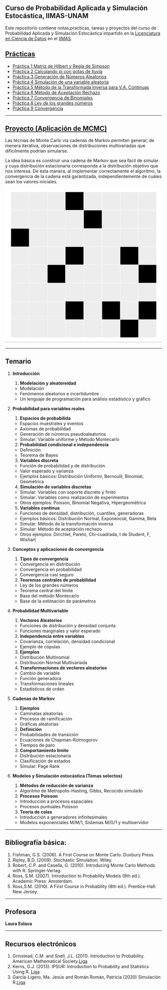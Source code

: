 ## Curso de Probabilidad Aplicada y Simulación Estocástica, IIMAS-UNAM
Este repositorio contiene notas,practicas, tareas y proyectos del curso de Probabilidad Aplicada y Simulación Estocástica impartido en la [Licenciatura en Ciencia de Datos](https://cienciadatos.iimas.unam.mx/) en el [IIMAS](https://www.iimas.unam.mx/).

## [Prácticas](practicas/)
- [Práctica 1 Matriz de Hilbert y Regla de Simpson](https://github.com/gandres-dev/Probabilidad-aplicada-y-simulacion-estocastica/blob/main/practicas/01-practica1/Practica1_PASE.pdf)
- [Práctica 2 Calculando pi con gotas de lluvia](https://github.com/gandres-dev/Probabilidad-aplicada-y-simulacion-estocastica/tree/main/practicas/02-practica2)
- [Práctica 3 Generación de Números Aleatorios](https://github.com/gandres-dev/Probabilidad-aplicada-y-simulacion-estocastica/tree/main/practicas/03-practica3)
- [Práctica 4 Simulación de una variable aleatoria](https://github.com/gandres-dev/Probabilidad-aplicada-y-simulacion-estocastica/tree/main/practicas/04-practica4)
- [Práctica 5 Método de la Transformada Inversa para V.A. Continuas](https://github.com/gandres-dev/Probabilidad-aplicada-y-simulacion-estocastica/tree/main/practicas/05-practica5)
- [Práctica 6 Método de Aceptación Rechazo](https://github.com/gandres-dev/Probabilidad-aplicada-y-simulacion-estocastica/tree/main/practicas/06-practica6)
- [Práctica 7 Convergencia de Binomiales](https://github.com/gandres-dev/Probabilidad-aplicada-y-simulacion-estocastica/tree/main/practicas/07-practica7)
- [Práctica 8 Ley de los grandes números](https://github.com/gandres-dev/Probabilidad-aplicada-y-simulacion-estocastica/tree/main/practicas/08-practica8)
- [Práctica 9 Convergencia](https://github.com/gandres-dev/Probabilidad-aplicada-y-simulacion-estocastica/tree/main/practicas/09-practica9)
<!-- - []() -->

---
## [Proyecto (Aplicación de MCMC)](https://nbviewer.org/github/gandres-dev/Probabilidad-aplicada-y-simulacion-estocastica/blob/main/Proyecto/Codigo/Aplicacion-MCMC.ipynb)
Las técnias de Monte Carlo vía cadenas de Markov permiten generar, de menera iterativa, observaciones de distribuciones multivariadas que difícilmente podrían simularse. 

La idea básica es construir una cadena de Markov que sea fácil de simular y cuya distribución estacionaria corresponda a la distribución objetivo que nos interesa. De esta manera, al implementar correctamente el algoritmo, la convergencia de la cadena está garantizada, independientemente de cuáles sean los valores iniciales.

![demo](Proyecto/img/demo.gif)

---
## Temario
1. **Introducción**
    1. **Modelación y aleatoreidad**
      - Modelación
      - Fenómenos aleatorios e incertidumbre
      - Un lenguaje de programación para análisis estadístico y gráfico
  
2. **Probabilidad para variables reales**
    1. **Espacios de probabilida**
      - Espacios muestrales y eventos
      - Axiomas de probabilidad
      - Generación de números pseudoaleatorios
      - Simular: Variable uniforme y Método Montecarlo
    2. **Probabilidad condicional e independencia**
      - Definición
      - Teorema de Bayes      
    3. **Variables discreta**
      - Función de probabilidad y de distribución
      - Valor esperado y varianza
      - Ejemplos básicos: Distribución Uniformr, Bernoulli, Binomial, Geométrica
    4. **Simulación de variables discretas**
      - Simular: Variables con soporte discreto y finito
      - Simular: Variables como realización de experimentos
      - Otros ejemplos: Poisson, Binomial Negativa, Hipergeométrica    
    5. **Variables continua**
      - Funciones de densidad, distribución, cuantiles, generadoras
      - Ejemplos básicos: Distribución Normal, Exponencial, Gamma, Beta
      - Simular: Método de la transformación inversa
      - Simular: Método de aceptación rechazo
      - Otros ejemplos: Dirichlet, Pareto, Chi-cuadrada, t de Student, F, Wishart

3. **Conceptos y aplicaciones de convergencia**
    1. **Tipos de convergencia**
    - Convergencia en distribución
    - Convergencia en probabilidad
    - Convergencia casi seguro
    2. **Teoremas centrales de probabilidad**
    - Ley de los grandes números
    - Teorema central del límite
    - Base del método Montecarlo
    - Base de la estimación de parámetros
  
4. **Probabilidad Multivariable**
    1. **Vectores Aleatorios**
    - Funciones de distribución y densidad conjunta
    - Funciones marginales y valor esperado
    2. **Independencia entre variables**
    - Covarianza, correlación, densidad condicional
    - Ejemplo de cópulas
    3. **Ejemplos**
    - Distribución Multinomial
    - Distribución Normal Multivariada    
    4. **Transformaciones de vectores aleatorios**
    - Cambio de variable
    - Función generadora
    - Transformaciones lineales
    - Estadísticos de orden    

5. **Cadenas de Markov**
    1. **Ejemplos**
    - Caminatas aleatorias
    - Procesos de ramificación
    - Gráficas aleatorias
    2. **Definición**
    - Probabilidades de transición
    - Ecuaciones de Chapman-Kolmogorov
    - Tiempos de paro
    3. **Comportamiento límite**
    - Distribución estacionaria
    - Clasificación de estados
    - Simular: Page Rank

6. **Modelos y Simulación estocástica (Temas selectos)**
    1. **Métodos de reducción de varianza**
    - Algoritmo de Metropolis-Hasting, Gibbs, Recocido simulado
    2. **Procesos Poisson**
    - Introducción a procesos espaciales
    - Procesos puntuales Poisson
    3. **Teoría de colas**
    - Introducción a generadores infinitesimales
    - Modelos exponenciales M/M/1, Sistemas M/G/1 y multiservidor

---
## Bibliografía básica:
1. Fishman, G.S. (2006). A First Course on Monte Carlo. Duxbury Press.
2. Ripley, B.D. (2009). Stochastic Simulation. Wiley.
3. Robert, C.P. and Casella, G. (2010). Introducing Monte Carlo Methods with R.
Springer-Verlag.
4. Ross, S.M. (2007). Introduction to Probability Models (9th ed.). Academic Press:
Amsterdam.
5. Ross,S.M. (2010). A First Course in Probability (8th ed.). Prentice-Hall: New
Jersey.

---
## Profesora
**Laura Eslava**
  <!-- - Correo: blancavazquez2013[arroba]gmail.com -->

---
## Recursos electrónicos
1. Grinstead, C.M. and Snell, J.L. (2011). Introduction to Probability. American Mathematical Society.[Liga](https://www.math.dartmouth.edu/~prob/prob/prob.pdf)
2. Kerns, G.J. (2013). IPSUR: Introduction to Probability and Statistics Using R. [Liga](https://rdrr.io/cran/IPSUR/)
3. Garcı́a-Ligero, Ma. Jesús and Román Román, Patricia (2020) Simulación R.[Liga](https://www.dropbox.com/s/d9w78p7u3a0by9u/Simulacion_R-garcia-roman.pdf?dl=0)
